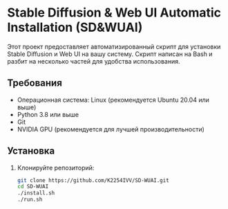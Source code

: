 # Stable Diffusion & Web UI Automatic Installation (SD&WUAI)

Этот проект предоставляет автоматизированный скрипт для установки Stable Diffusion и Web UI на вашу систему. Скрипт написан на Bash и разбит на несколько частей для удобства использования.

## Требования

- Операционная система: Linux (рекомендуется Ubuntu 20.04 или выше)
- Python 3.8 или выше
- Git
- NVIDIA GPU (рекомендуется для лучшей производительности)

## Установка

1. Клонируйте репозиторий:

   ```bash
   git clone https://github.com/K2254IVV/SD-WUAI.git
   cd SD-WUAI
   ./install.sh
   ./run.sh
